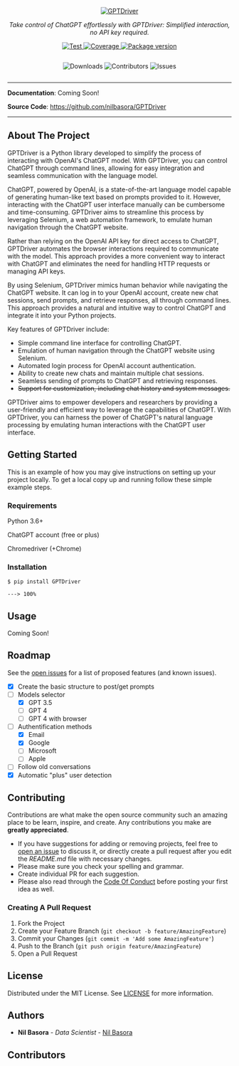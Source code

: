 <p align="center">
  <a href="https://github.com/nilbasora/GPTDriver"><img src="https://github.com/nilbasora/GPTDriver/assets/32940624/4c97f7da-f44a-401e-bdc0-1a36ab400834" alt="GPTDriver"></a>
</p>
<p align="center">
    <em>Take control of ChatGPT effortlessly with GPTDriver: Simplified interaction, no API key required.</em>
</p>
<p align="center">
<a href="https://github.com/nilbasora/GPTDriver/actions?query=workflow%3ATest+event%3Apush+branch%3Amaster" target="_blank">
    <img src="https://github.com/nilbasora/GPTDriver/workflows/Test/badge.svg?event=push&branch=master" alt="Test">
</a>
<a href="https://coverage-badge.samuelcolvin.workers.dev/redirect/nilbasora/GPTDriver" target="_blank">
    <img src="https://coverage-badge.samuelcolvin.workers.dev/nilbasora/GPTDriver.svg" alt="Coverage">
</a>
<a href="https://pypi.org/project/GPTDriver" target="_blank">
    <img src="https://img.shields.io/pypi/v/GPTDriver?color=%2334D058&label=pypi%20package" alt="Package version">
</a>
</p>

<div style="display: flex; justify-content: center;">
  <p align="center">
    <img src="https://img.shields.io/github/downloads/ShaanCoding/ReadME-Generator/total" alt="Downloads">
    <img src="https://img.shields.io/github/contributors/ShaanCoding/ReadME-Generator?color=dark-green" alt="Contributors">
    <img src="https://img.shields.io/github/issues/ShaanCoding/ReadME-Generator" alt="Issues">
  </p>
</div>

---

**Documentation**: Coming Soon!

**Source Code**: <a href="https://github.com/nilbasora/GPTDriver" target="_blank">https://github.com/nilbasora/GPTDriver</a>

---

## About The Project

GPTDriver is a Python library developed to simplify the process of interacting with OpenAI's ChatGPT model. With GPTDriver, you can control ChatGPT through command lines, allowing for easy integration and seamless communication with the language model.

ChatGPT, powered by OpenAI, is a state-of-the-art language model capable of generating human-like text based on prompts provided to it. However, interacting with the ChatGPT user interface manually can be cumbersome and time-consuming. GPTDriver aims to streamline this process by leveraging Selenium, a web automation framework, to emulate human navigation through the ChatGPT website.

Rather than relying on the OpenAI API key for direct access to ChatGPT, GPTDriver automates the browser interactions required to communicate with the model. This approach provides a more convenient way to interact with ChatGPT and eliminates the need for handling HTTP requests or managing API keys.

By using Selenium, GPTDriver mimics human behavior while navigating the ChatGPT website. It can log in to your OpenAI account, create new chat sessions, send prompts, and retrieve responses, all through command lines. This approach provides a natural and intuitive way to control ChatGPT and integrate it into your Python projects.

Key features of GPTDriver include:

* Simple command line interface for controlling ChatGPT.
* Emulation of human navigation through the ChatGPT website using Selenium.
* Automated login process for OpenAI account authentication.
* Ability to create new chats and maintain multiple chat sessions.
* Seamless sending of prompts to ChatGPT and retrieving responses.
* ~~Support for customization, including chat history and system messages.~~

GPTDriver aims to empower developers and researchers by providing a user-friendly and efficient way to leverage the capabilities of ChatGPT. With GPTDriver, you can harness the power of ChatGPT's natural language processing by emulating human interactions with the ChatGPT user interface.

## Getting Started

This is an example of how you may give instructions on setting up your project locally.
To get a local copy up and running follow these simple example steps.

### Requirements

Python 3.6+

ChatGPT account (free or plus)

Chromedriver (+Chrome)

### Installation

<div class="termy">

```console
$ pip install GPTDriver

---> 100%
```

</div>

## Usage

Coming Soon!

## Roadmap

See the [open issues](https://github.com/nilbasora/GPTDriver/issues) for a list of proposed features (and known issues).

- [x] Create the basic structure to post/get prompts
- [ ] Models selector
  - [x] GPT 3.5
  - [ ] GPT 4
  - [ ] GPT 4 with browser
- [ ] Authentification methods
  - [x] Email
  - [x] Google
  - [ ] Microsoft
  - [ ] Apple
- [ ] Follow old conversations
- [x] Automatic "plus" user detection

## Contributing

Contributions are what make the open source community such an amazing place to be learn, inspire, and create. Any contributions you make are **greatly appreciated**.

- If you have suggestions for adding or removing projects, feel free to [open an issue](https://github.com/nilbasora/GPTDriver/issues/new) to discuss it, or directly create a pull request after you edit the _README.md_ file with necessary changes.
- Please make sure you check your spelling and grammar.
- Create individual PR for each suggestion.
- Please also read through the [Code Of Conduct](https://github.com/nilbasora/GPTDriver/CODE_OF_CONDUCT.md) before posting your first idea as well.

### Creating A Pull Request

1. Fork the Project
2. Create your Feature Branch (`git checkout -b feature/AmazingFeature`)
3. Commit your Changes (`git commit -m 'Add some AmazingFeature'`)
4. Push to the Branch (`git push origin feature/AmazingFeature`)
5. Open a Pull Request

## License

Distributed under the MIT License. See [LICENSE](https://github.com/nilbasora/GPTDriver/LICENSE) for more information.

## Authors

- **Nil Basora** - _Data Scientist_ - [Nil Basora](https://github.com/nilbasora/)

## Contributors
